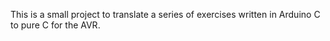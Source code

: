 This is a small project to translate a series of exercises written in Arduino C
  to pure C for the AVR. 
